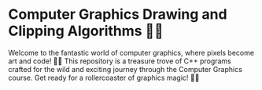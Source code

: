 # Computer Graphics Drawing and Clipping Algorithms 🎨🚀 

Welcome to the fantastic world of computer graphics, where pixels become art and code! 🌈✨ This repository is a treasure trove of C++ programs crafted for the wild and exciting journey through the Computer Graphics course. Get ready for a rollercoaster of graphics magic! 🎢🚀 

